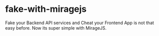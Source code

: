 # fake-with-miragejs
Fake your Backend API services and Cheat your Frontend App is not that easy before. Now its super simple with MirageJS. 
